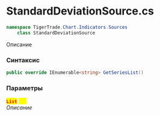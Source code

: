 
# StandardDeviationSource.cs
```csharp
namespace TigerTrade.Chart.Indicators.Sources  
    class StandardDeviationSource
```

Описание

### Синтаксис
```csharp
public override IEnumerable<string> GetSeriesList()
```

### Параметры  
<mark style="color:red;">**`List`**</mark> <mark style="color:yellow;">`new`</mark>  
 *Описание*  
  

                    
                    